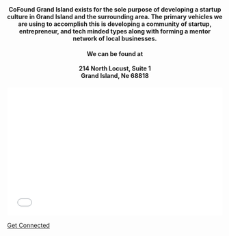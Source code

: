 <div align="center">
<br>
<h4>
CoFound Grand Island exists for the sole purpose of developing a startup culture in Grand Island and the surrounding area.  The primary vehicles we are using to accomplish this is developing a community of startup, entrepreneur, and tech minded types along with forming a mentor network of local businesses.</h4>
<h4>
We can be found at <br><br>
<b>214 North Locust, Suite 1</b><br>
<b>Grand Island, Ne 68818</b>
</h4>
</div>

<iframe width="100%" height="300" style="border:none;" src="map.html" /></iframe>

[Get Connected](/getConnected ":class=button")
